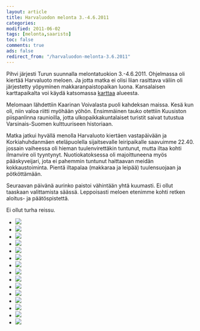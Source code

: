 ```yaml
--- 
layout: article 
title: Harvaluodon melonta 3.-4.6.2011 
categories: 
modified: 2011-06-02 
tags: [melonta,saaristo]
toc: false 
comments: true 
ads: false 
redirect_from: "/harvaluodon-melonta-3.6.2011" 
--- 
```


Pihvi järjesti Turun suunnalla melontatuokion 3.-4.6.2011. Ohjelmassa
oli kiertää Harvaluoto meloen. Ja jotta matka ei olisi liian rasittava
väliin oli järjestetty yöpyminen makkaranpaistopaikan luona. Kansalaisen
karttapaikalta voi käydä katsomassa
[karttaa](http://kansalaisen.karttapaikka.fi/kartanhaku/osoitehaku.html?map.x=186&map.y=181&e=251543&n=6700932&scale=80000&tool=siirra&styles=normal&lang=fi&tool=siirra&lang=fi)
alueesta.

Melomaan lähdettiin Kaarinan Voivalasta puoli kahdeksan maissa. Kesä kun
oli, niin valoa riitti myöhään yöhön. Ensimmäinen tauko otettiin
Kuusiston piispanlinna raunioilla, jotta ulkopaikkakuntalaiset turistit
saivat tutustua Varsinais-Suomen kulttuuriseen historiaan.

Matka jatkui hyvällä menolla Harvaluoto kiertäen vastapäivään ja
Korkiahuhdanmäen eteläpuolella sijaitsevalle leiripaikalle saavuimme
22.40. jossain vaiheessa oli hieman tuulenvirettäkin tuntunut, mutta
iltaa kohti ilmanvire oli tyyntynyt. Nuotiokatoksessa oli majoittuneena
myös pääskyveijari, jota ei pahemmin tuntunut haittaavan meidän
kokkaustoiminta. Pientä iltapalaa (makkaraa ja leipää) tuulensuojaan ja
pötköttämään.

Seuraavan päivänä aurinko paistoi vähintään yhtä kuumasti. Ei ollut
taaskaan valittamista säässä. Leppoisasti meloen etenimme kohti retken
aloitus- ja päätöspistettä.

Ei ollut turha reissu.

<div class="image-gallery">

-   [![](/Media/Default/ImageGalleries/harvaluodon-melonta-3.6.2011/Thumbnails/303.JPG)](/Media/Default/ImageGalleries/harvaluodon-melonta-3.6.2011/303.JPG)
-   [![](/Media/Default/ImageGalleries/harvaluodon-melonta-3.6.2011/Thumbnails/307.JPG)](/Media/Default/ImageGalleries/harvaluodon-melonta-3.6.2011/307.JPG)
-   [![](/Media/Default/ImageGalleries/harvaluodon-melonta-3.6.2011/Thumbnails/311.JPG)](/Media/Default/ImageGalleries/harvaluodon-melonta-3.6.2011/311.JPG)
-   [![](/Media/Default/ImageGalleries/harvaluodon-melonta-3.6.2011/Thumbnails/317.JPG)](/Media/Default/ImageGalleries/harvaluodon-melonta-3.6.2011/317.JPG)
-   [![](/Media/Default/ImageGalleries/harvaluodon-melonta-3.6.2011/Thumbnails/318.JPG)](/Media/Default/ImageGalleries/harvaluodon-melonta-3.6.2011/318.JPG)
-   [![](/Media/Default/ImageGalleries/harvaluodon-melonta-3.6.2011/Thumbnails/319.JPG)](/Media/Default/ImageGalleries/harvaluodon-melonta-3.6.2011/319.JPG)
-   [![](/Media/Default/ImageGalleries/harvaluodon-melonta-3.6.2011/Thumbnails/325.JPG)](/Media/Default/ImageGalleries/harvaluodon-melonta-3.6.2011/325.JPG)
-   [![](/Media/Default/ImageGalleries/harvaluodon-melonta-3.6.2011/Thumbnails/329.JPG)](/Media/Default/ImageGalleries/harvaluodon-melonta-3.6.2011/329.JPG)
-   [![](/Media/Default/ImageGalleries/harvaluodon-melonta-3.6.2011/Thumbnails/332.JPG)](/Media/Default/ImageGalleries/harvaluodon-melonta-3.6.2011/332.JPG)
-   [![](/Media/Default/ImageGalleries/harvaluodon-melonta-3.6.2011/Thumbnails/336.JPG)](/Media/Default/ImageGalleries/harvaluodon-melonta-3.6.2011/336.JPG)
-   [![](/Media/Default/ImageGalleries/harvaluodon-melonta-3.6.2011/Thumbnails/350.JPG)](/Media/Default/ImageGalleries/harvaluodon-melonta-3.6.2011/350.JPG)
-   [![](/Media/Default/ImageGalleries/harvaluodon-melonta-3.6.2011/Thumbnails/351.JPG)](/Media/Default/ImageGalleries/harvaluodon-melonta-3.6.2011/351.JPG)
-   [![](/Media/Default/ImageGalleries/harvaluodon-melonta-3.6.2011/Thumbnails/355.JPG)](/Media/Default/ImageGalleries/harvaluodon-melonta-3.6.2011/355.JPG)
-   [![](/Media/Default/ImageGalleries/harvaluodon-melonta-3.6.2011/Thumbnails/357.JPG)](/Media/Default/ImageGalleries/harvaluodon-melonta-3.6.2011/357.JPG)
-   [![](/Media/Default/ImageGalleries/harvaluodon-melonta-3.6.2011/Thumbnails/359.JPG)](/Media/Default/ImageGalleries/harvaluodon-melonta-3.6.2011/359.JPG)

</div>
